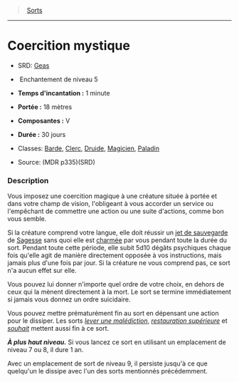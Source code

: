 ﻿---
!SpellItem
Family: SpellHD
Name: Coercition mystique
Type: Enchantement
Level: 5
CastingTime: 1 minute
Range: 18 mètres
Components: V
Duration: 30 jours
Classes: '[Barde](hd_bard.md), [Clerc](hd_cleric.md), [Druide](hd_druid.md), [Magicien](hd_wizard.md), [Paladin](hd_paladin.md)'
Source: (MDR p335)(SRD)
AltName: '[Geas](srd_spells_geas.md)'
Id: spells_hd.md#coercition-mystique
ParentLink: spells_hd.md#sorts
ParentName: Sorts
NameLevel: 1
Attributes:
  Name: Coercition mystique
  Markdown: >+
    # <!--Name-->Coercition mystique<!--/Name-->


    - SRD: <!--AltName-->[Geas](srd_spells_geas.md)<!--/AltName-->


    -  <!--Type-->Enchantement<!--/Type--> de niveau <!--Level-->5<!--/Level-->


    - **Temps d'incantation :** <!--CastingTime-->1 minute<!--/CastingTime-->


    - **Portée :** <!--Range-->18 mètres<!--/Range-->


    - **Composantes :** <!--Components-->V<!--/Components-->


    - **Durée :** <!--Duration-->30 jours<!--/Duration-->


    - Classes: <!--Classes-->[Barde](hd_bard.md), [Clerc](hd_cleric.md), [Druide](hd_druid.md), [Magicien](hd_wizard.md), [Paladin](hd_paladin.md)<!--/Classes-->


    - Source: <!--Source-->(MDR p335)(SRD)<!--/Source-->


    ### Description


    Vous imposez une coercition magique à une créature située à portée et dans votre champ de vision, l'obligeant à vous accorder un service ou l'empêchant de commettre une action ou une suite d'actions, comme bon vous semble.


    Si la créature comprend votre langue, elle doit réussir un [jet de sauvegarde](hd_abilities_jets_de_sauvegarde.md) de [Sagesse](hd_abilities_wisdom.md) sans quoi elle est [charmée](hd_conditions_charme.md) par vous pendant toute la durée du sort. Pendant toute cette période, elle subit 5d10 dégâts psychiques chaque fois qu'elle agit de manière directement opposée à vos instructions, mais jamais plus d'une fois par jour. Si la créature ne vous comprend pas, ce sort n'a aucun effet sur elle.


    Vous pouvez lui donner n'importe quel ordre de votre choix, en dehors de ceux qui la mènent directement à la mort. Le sort se termine immédiatement si jamais vous donnez un ordre suicidaire.


    Vous pouvez mettre prématurément fin au sort en dépensant une action pour le dissiper. Les sorts _[lever une malédiction](hd_spells_lever_une_malediction.md)_, _[restauration supérieure](hd_spells_restauration_superieure.md)_ et _[souhait](hd_spells_souhait.md)_ mettent aussi fin à ce sort.


    **_À plus haut niveau._** Si vous lancez ce sort en utilisant un emplacement de niveau 7 ou 8, il dure 1 an.


    Avec un emplacement de sort de niveau 9, il persiste jusqu'à ce que quelqu'un le dissipe avec l'un des sorts mentionnés précédemment.

  AltName: '[Geas](srd_spells_geas.md)'
  Type: Enchantement
  Level: 5
  CastingTime: 1 minute
  Range: 18 mètres
  Components: V
  Duration: 30 jours
  Classes: '[Barde](hd_bard.md), [Clerc](hd_cleric.md), [Druide](hd_druid.md), [Magicien](hd_wizard.md), [Paladin](hd_paladin.md)'
  Source: (MDR p335)(SRD)
AttributesDictionary: >+
  Name: Coercition mystique

  Markdown: >+

    # <!--Name-->Coercition mystique<!--/Name-->





    - SRD: <!--AltName-->[Geas](srd_spells_geas.md)<!--/AltName-->





    -  <!--Type-->Enchantement<!--/Type--> de niveau <!--Level-->5<!--/Level-->





    - **Temps d'incantation :** <!--CastingTime-->1 minute<!--/CastingTime-->





    - **Portée :** <!--Range-->18 mètres<!--/Range-->





    - **Composantes :** <!--Components-->V<!--/Components-->





    - **Durée :** <!--Duration-->30 jours<!--/Duration-->





    - Classes: <!--Classes-->[Barde](hd_bard.md), [Clerc](hd_cleric.md), [Druide](hd_druid.md), [Magicien](hd_wizard.md), [Paladin](hd_paladin.md)<!--/Classes-->





    - Source: <!--Source-->(MDR p335)(SRD)<!--/Source-->





    ### Description





    Vous imposez une coercition magique à une créature située à portée et dans votre champ de vision, l'obligeant à vous accorder un service ou l'empêchant de commettre une action ou une suite d'actions, comme bon vous semble.





    Si la créature comprend votre langue, elle doit réussir un [jet de sauvegarde](hd_abilities_jets_de_sauvegarde.md) de [Sagesse](hd_abilities_wisdom.md) sans quoi elle est [charmée](hd_conditions_charme.md) par vous pendant toute la durée du sort. Pendant toute cette période, elle subit 5d10 dégâts psychiques chaque fois qu'elle agit de manière directement opposée à vos instructions, mais jamais plus d'une fois par jour. Si la créature ne vous comprend pas, ce sort n'a aucun effet sur elle.





    Vous pouvez lui donner n'importe quel ordre de votre choix, en dehors de ceux qui la mènent directement à la mort. Le sort se termine immédiatement si jamais vous donnez un ordre suicidaire.





    Vous pouvez mettre prématurément fin au sort en dépensant une action pour le dissiper. Les sorts _[lever une malédiction](hd_spells_lever_une_malediction.md)_, _[restauration supérieure](hd_spells_restauration_superieure.md)_ et _[souhait](hd_spells_souhait.md)_ mettent aussi fin à ce sort.





    **_À plus haut niveau._** Si vous lancez ce sort en utilisant un emplacement de niveau 7 ou 8, il dure 1 an.





    Avec un emplacement de sort de niveau 9, il persiste jusqu'à ce que quelqu'un le dissipe avec l'un des sorts mentionnés précédemment.



  AltName: '[Geas](srd_spells_geas.md)'

  Type: Enchantement

  Level: 5

  CastingTime: 1 minute

  Range: 18 mètres

  Components: V

  Duration: 30 jours

  Classes: '[Barde](hd_bard.md), [Clerc](hd_cleric.md), [Druide](hd_druid.md), [Magicien](hd_wizard.md), [Paladin](hd_paladin.md)'

  Source: (MDR p335)(SRD)

---
> [Sorts](hd_spells.md)

---

# Coercition mystique

- SRD: [Geas](srd_spells_geas.md)

-  Enchantement de niveau 5

- **Temps d'incantation :** 1 minute

- **Portée :** 18 mètres

- **Composantes :** V

- **Durée :** 30 jours

- Classes: [Barde](hd_bard.md), [Clerc](hd_cleric.md), [Druide](hd_druid.md), [Magicien](hd_wizard.md), [Paladin](hd_paladin.md)

- Source: (MDR p335)(SRD)

### Description

Vous imposez une coercition magique à une créature située à portée et dans votre champ de vision, l'obligeant à vous accorder un service ou l'empêchant de commettre une action ou une suite d'actions, comme bon vous semble.

Si la créature comprend votre langue, elle doit réussir un [jet de sauvegarde](hd_abilities_jets_de_sauvegarde.md) de [Sagesse](hd_abilities_wisdom.md) sans quoi elle est [charmée](hd_conditions_charme.md) par vous pendant toute la durée du sort. Pendant toute cette période, elle subit 5d10 dégâts psychiques chaque fois qu'elle agit de manière directement opposée à vos instructions, mais jamais plus d'une fois par jour. Si la créature ne vous comprend pas, ce sort n'a aucun effet sur elle.

Vous pouvez lui donner n'importe quel ordre de votre choix, en dehors de ceux qui la mènent directement à la mort. Le sort se termine immédiatement si jamais vous donnez un ordre suicidaire.

Vous pouvez mettre prématurément fin au sort en dépensant une action pour le dissiper. Les sorts _[lever une malédiction](hd_spells_lever_une_malediction.md)_, _[restauration supérieure](hd_spells_restauration_superieure.md)_ et _[souhait](hd_spells_souhait.md)_ mettent aussi fin à ce sort.

**_À plus haut niveau._** Si vous lancez ce sort en utilisant un emplacement de niveau 7 ou 8, il dure 1 an.

Avec un emplacement de sort de niveau 9, il persiste jusqu'à ce que quelqu'un le dissipe avec l'un des sorts mentionnés précédemment.


